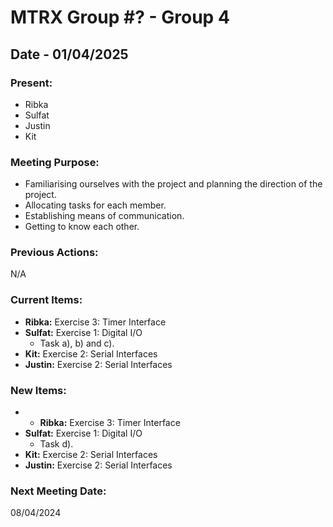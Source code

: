 # MTRX Group #? - Group 4
##  Date - 01/04/2025
### Present:
- Ribka
- Sulfat
- Justin
- Kit

### Meeting Purpose:
- Familiarising ourselves with the project and planning the direction of the project.
- Allocating tasks for each member.
- Establishing means of communication.
- Getting to know each other.
### Previous Actions:
N/A
### Current Items:
- **Ribka:** Exercise 3: Timer Interface
- **Sulfat:** Exercise 1: Digital I/O
    - Task a), b) and c).
- **Kit:** Exercise 2: Serial Interfaces
- **Justin:** Exercise 2: Serial Interfaces
### New Items:
- - **Ribka:** Exercise 3: Timer Interface
- **Sulfat:** Exercise 1: Digital I/O
    - Task d).
- **Kit:** Exercise 2: Serial Interfaces
- **Justin:** Exercise 2: Serial Interfaces
### Next Meeting Date:
08/04/2024
